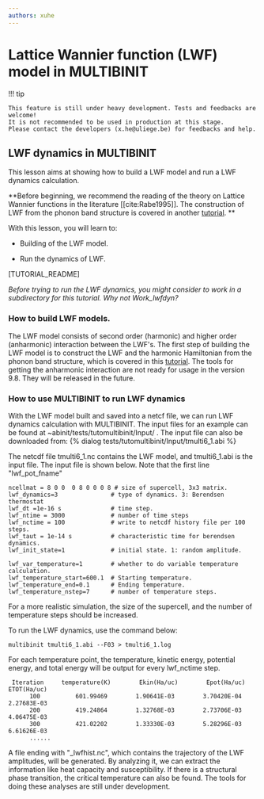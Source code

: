 ```yaml
---
authors: xuhe
---
```


# Lattice Wannier function (LWF) model in MULTIBINIT

!!! tip

    This feature is still under heavy development. Tests and feedbacks are welcome! 
    It is not recommended to be used in production at this stage.
    Please contact the developers (x.he@uliege.be) for feedbacks and help.



## LWF dynamics in MULTIBINIT

This lesson aims at showing how to build a LWF model and run a LWF dynamics calculation.

**Before beginning, we recommend the reading of the theory on Lattice Wannier functions in the literature [[cite:Rabe1995]]. The construction of LWF from the phonon band structure is covered in another [tutorial](/tutorial/lattice_wannier). **


With this lesson, you will learn to:

  * Building of the LWF model.

  * Run the dynamics of LWF.

[TUTORIAL_README]

*Before trying to run the LWF dynamics, you might consider to work in a subdirectory for this tutorial. Why not Work_lwfdyn?*


### How to build LWF models.
The LWF model consists of second order (harmonic) and higher order (anharmonic) interaction between the LWF's.
The first step of building the LWF model is to construct the LWF and the harmonic Hamiltonian from the phonon band structure, which is covered in this [tutorial](/tutorial/lattice_wannier). The tools for getting the anharmonic interaction are not ready for usage in the version 9.8. They will be released in the future. 


### How to use MULTIBINIT to run LWF dynamics

With the LWF model built and saved into a netcf file, we can run LWF dynamics calculation with MULTIBINIT.  The input files for an example can be found at  ~abinit/tests/tutomultibinit/Input/ .
The input file can also be downloaded from:
{% dialog tests/tutomultibinit/Input/tmulti6_1.abi %}

The netcdf file tmulti6_1.nc contains the LWF model,  and tmulti6_1.abi  is the input file. The input file is shown below. Note that the first line "lwf_pot_fname"


```
ncellmat = 8 0 0  0 8 0 0 0 8 # size of supercell, 3x3 matrix.
lwf_dynamics=3               # type of dynamics. 3: Berendsen thermostat
lwf_dt =1e-16 s              # time step.
lwf_ntime = 3000             # number of time steps
lwf_nctime = 100             # write to netcdf history file per 100 steps.
lwf_taut = 1e-14 s           # characteristic time for berendsen dynamics.
lwf_init_state=1             # initial state. 1: random amplitude.

lwf_var_temperature=1        # whether to do variable temperature calculation.
lwf_temperature_start=600.1  # Starting temperature.
lwf_temperature_end=0.1      # Ending temperature.
lwf_temperature_nstep=7      # number of temperature steps.
```

For a more realistic simulation, the size of the supercell, and the number of temperature steps should be increased. 


To run the LWF dynamics, use the command below:

```
multibinit tmulti6_1.abi --F03 > tmulti6_1.log
```

For each temperature point, the temperature, kinetic energy, potential energy, and
total energy will be output for every lwf_nctime step. 

```
 Iteration     temperature(K)        Ekin(Ha/uc)        Epot(Ha/uc)        ETOT(Ha/uc)
      100          601.99469        1.90641E-03        3.70420E-04        2.27683E-03
      200          419.24864        1.32768E-03        2.73706E-03        4.06475E-03
      300          421.02202        1.33330E-03        5.28296E-03        6.61626E-03
      ......
```

A file ending with "_lwfhist.nc", which contains the trajectory of the LWF amplitudes, will be generated. 
By analyzing it, we 
can extract the information like heat capacity and susceptibility. 
If there is a structural phase transition, the critical temperature can also 
be found. 
The tools for doing these analyses are still under development. 

